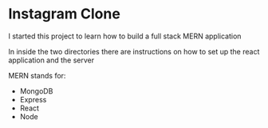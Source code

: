 <h1>Instagram Clone</h1>
<div>
    <p>I started this project to learn how to build a full stack MERN application</p>
    <p>In inside the two directories there are instructions on how to set up the react application and the server</p>
</div>
<div>
    <p>MERN stands for:</p>
    <ul> 
        <li>MongoDB</li>
        <li>Express</li>
        <li>React</li>
        <li>Node</li>
    </ul>
</div>

<div>
    <h2></h2>
    <p></p>
</div>

